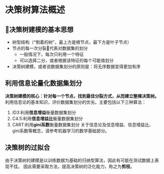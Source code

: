 # 决策树算法概述

## 决策树建模的基本思想
* 树型结构（“倒着的树”，最上方是根节点，最下方是叶子节点）
* 节点的每一次分裂代表对数据集的划分
    * 一般情况下，每次只利用一个特征
    * 可以选择二分，或者根据该特征的每个可能值划分
* 决策树建模，或者说数据集划分的原则是：将无序数据变得更加有序

## 利用信息论量化数据集划分

**决策树建模的核心：针对每一个节点，找到最佳分裂方式，从而建立整棵决策树。**
利用信息论的基本知识，评价数据集划分的优劣。主要包括以下三种算法：
1. ID3:利用**信息增益**衡量数据集划分
2. C4.5:利用**信息增益比**衡量数据集划分
3. CART:利用**gini系数**衡量数据集划分
关于信息论及信息增益、信息增益比、gini系数等概念，请参考机器学习的数学基础部分。

## 决策树的过拟合

由于决策树的建模是以训练数据为基础的归纳型算法，因此有可能在测试数据上表现不佳。
因此需要采取方法，提高决策树的泛化能力，称之为**剪枝**。